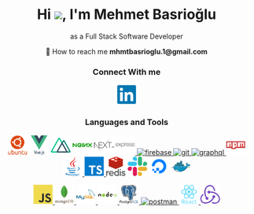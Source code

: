 <h1 align="center">Hi <img src="https://user-images.githubusercontent.com/75476607/120882203-c6950a80-c5de-11eb-8cba-a0fe21115c2e.gif" height="30px"/>, I'm Mehmet Basrioğlu</h1>
<p align="center">as a Full Stack Software Developer</p>
<p align="center">📧 How to reach me <b>mhmtbasrioglu.1@gmail.com</b>

<h3 align="center">Connect With me</h3>
<p align="center"><a href="https://www.linkedin.com/in/mehmetbasrioglu"/> <img src="https://raw.githubusercontent.com/devicons/devicon/master/icons/linkedin/linkedin-original.svg" width="40" height="40"/> </a> </p>
<h3 align="center">Languages and Tools</h3>
<p align="center"> 
<a> <img src="https://raw.githubusercontent.com/devicons/devicon/master/icons/ubuntu/ubuntu-plain-wordmark.svg" width="40" height="40"/> </a>
<a> <img src="https://raw.githubusercontent.com/devicons/devicon/master/icons/vuejs/vuejs-original-wordmark.svg" width="40" height="40"/> </a>
<a > <img src="https://raw.githubusercontent.com/devicons/devicon/master/icons/nuxtjs/nuxtjs-original.svg" alt="css3" width="40" height="40"/> </a> 
<a> <img src="https://raw.githubusercontent.com/devicons/devicon/master/icons/nginx/nginx-original.svg" width="40" height="40"/> </a>
<a> <img src="https://github.com/devicons/devicon/blob/master/icons/nextjs/nextjs-original-wordmark.svg" width="40" height="40"/> </a>
<a href="https://expressjs.com" target="_blank"> <img src="https://raw.githubusercontent.com/devicons/devicon/master/icons/express/express-original-wordmark.svg" alt="express" width="40" height="40"/> </a> 
<a href="https://firebase.google.com/" target="_blank"> <img src="https://www.vectorlogo.zone/logos/firebase/firebase-icon.svg" alt="firebase" width="40" height="40"/> </a> 
<a href="https://git-scm.com/" target="_blank"> <img src="https://www.vectorlogo.zone/logos/git-scm/git-scm-icon.svg" alt="git" width="40" height="40"/> </a> 
<a href="https://graphql.org" target="_blank"> <img src="https://www.vectorlogo.zone/logos/graphql/graphql-icon.svg" alt="graphql" width="40" height="40"/> </a>
<a > <img src="https://raw.githubusercontent.com/devicons/devicon/master/icons/npm/npm-original-wordmark.svg" alt="html5" width="40" height="40"/> </a> 
<a href="https://www.java.com" target="_blank"> <img src="https://raw.githubusercontent.com/devicons/devicon/master/icons/java/java-original.svg" alt="java" width="40" height="40"/> </a> 
<a href="https://www.typescriptlang.org/" target="_blank"> <img src="https://raw.githubusercontent.com/devicons/devicon/master/icons/typescript/typescript-original.svg" alt="typescript" width="40" height="40"/> </a> 
<a> <img src="https://raw.githubusercontent.com/devicons/devicon/master/icons/redis/redis-original-wordmark.svg" width="40" height="40"/> </a> 
<a> <img src="https://raw.githubusercontent.com/devicons/devicon/master/icons/slack/slack-original.svg" width="40" height="40"/> </a> 
<a> <img src="https://raw.githubusercontent.com/devicons/devicon/master/icons/digitalocean/digitalocean-original.svg" width="40" height="40"/> </a> 
<a> <img src="https://raw.githubusercontent.com/devicons/devicon/master/icons/docker/docker-original.svg" width="40" height="40"/> </a> 
</p>
<p align="center">
<a href="https://developer.mozilla.org/en-US/docs/Web/JavaScript" target="_blank"> <img src="https://raw.githubusercontent.com/devicons/devicon/master/icons/javascript/javascript-original.svg" alt="javascript" width="40" height="40"/> </a> 
<a href="https://www.mongodb.com/" target="_blank"> <img src="https://raw.githubusercontent.com/devicons/devicon/master/icons/mongodb/mongodb-original-wordmark.svg" alt="mongodb" width="40" height="40"/> </a> <a href="https://www.mysql.com/" target="_blank"> <img src="https://raw.githubusercontent.com/devicons/devicon/master/icons/mysql/mysql-original-wordmark.svg" alt="mysql" width="40" height="40"/> </a> 
<a href="https://nodejs.org" target="_blank"> <img src="https://raw.githubusercontent.com/devicons/devicon/master/icons/nodejs/nodejs-original-wordmark.svg" alt="nodejs" width="40" height="40"/> </a> 
<a href="https://www.postgresql.org" target="_blank"> <img src="https://raw.githubusercontent.com/devicons/devicon/master/icons/postgresql/postgresql-original-wordmark.svg" alt="postgresql" width="40" height="40"/> </a> 
<a href="https://postman.com" target="_blank"> <img src="https://www.vectorlogo.zone/logos/getpostman/getpostman-icon.svg" alt="postman" width="40" height="40"/> </a>
<a href="https://reactjs.org/" target="_blank"> <img src="https://raw.githubusercontent.com/devicons/devicon/master/icons/react/react-original-wordmark.svg" alt="react" width="40" height="40"/> </a> 
<a href="https://redux.js.org" target="_blank"> <img src="https://raw.githubusercontent.com/devicons/devicon/master/icons/redux/redux-original.svg" alt="redux" width="40" height="40"/> </a> </p>

